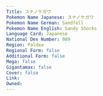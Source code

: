 ```yaml
---
﻿Title: スナノケガワ
Pokemon Name Japanese: スナノケガワ
Pokemon Name German: Sandfell
Pokemon Name English: Sandy Shocks
Language Card: Japanese
National Dex Number: 989
Region: Paldea
Regional Form: false
Additional Form: false
Mega: false
Gigantamax: false
Cover: false
Link: 
Owned: 
---
```

